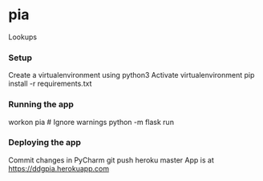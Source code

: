 pia
======

Lookups

### Setup

Create a virtualenvironment using python3
Activate virtualenvironment
pip install -r requirements.txt


### Running the app

workon pia  # Ignore warnings
python -m flask run


### Deploying the app

Commit changes in PyCharm
git push heroku master
App is at https://ddgpia.herokuapp.com
